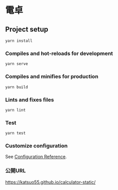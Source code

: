 # 電卓

## Project setup
```
yarn install
```

### Compiles and hot-reloads for development
```
yarn serve
```

### Compiles and minifies for production
```
yarn build
```

### Lints and fixes files
```
yarn lint
```

### Test
```
yarn test
```

### Customize configuration
See [Configuration Reference](https://cli.vuejs.org/config/).

### 公開URL
https://katsuo55.github.io/calculator-static/
